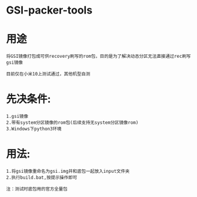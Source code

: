 # GSI-packer-tools
# 用途
    将GSI镜像打包成可供recovery刷写的rom包，目的是为了解决动态分区无法直接通过rec刷写gsi镜像

    目前仅在小米10上测试通过，其他机型自测

# 先决条件:
    1.gsi镜像
    2.带有system分区镜像的rom包(后续支持无system分区镜像rom)
    3.Windows下python3环境

# 用法:
    1.将gsi镜像重命名为gsi.img并和底包一起放入input文件夹
    2.执行build.bat,按提示操作即可
    
    注：测试时底包用的官方全量包
    
    
    
